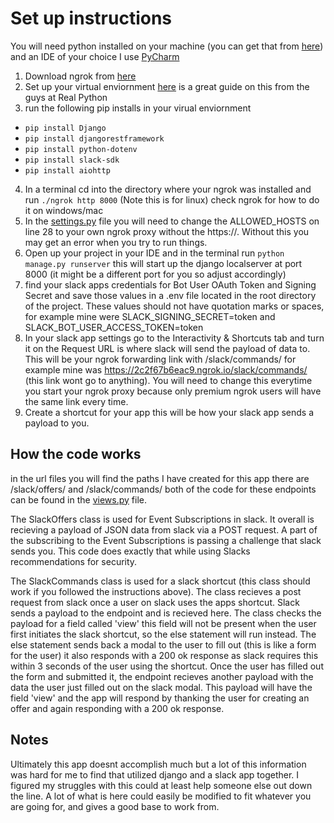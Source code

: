 # Set up instructions
You will need python installed on your machine (you can get that from [here](https://www.python.org/)) and an IDE of your choice I use [PyCharm](https://www.jetbrains.com/pycharm/)
1. Download ngrok from [here](https://ngrok.com/download)
1. Set up your virtual enviornment [here](https://realpython.com/python-virtual-environments-a-primer/) is a great guide on this from the guys at Real Python
1. run the following pip installs in your virual enviornment
  * ``` pip install Django ```
  * ``` pip install djangorestframework ```
  * ``` pip install python-dotenv ```
  * ``` pip install slack-sdk ```
  * ``` pip install aiohttp ```
4. In a terminal cd into the directory where your ngrok was installed and run ``` ./ngrok http 8000 ``` (Note this is for linux) check ngrok for how to do it on windows/mac
5. In the [settings.py](https://github.com/forrestpatwalker/slack_bot/blob/master/slackbot/slackbot/settings.py) file you will need to change the ALLOWED_HOSTS on line 28 to your own ngrok proxy without the https://. Without this you may get an error when you try to run things.
6. Open up your project in your IDE and in the terminal run ``` python manage.py runserver ``` this will start up the django localserver at port 8000 (it might be a different port for you so adjust accordingly)
7. find your slack apps credentials for Bot User OAuth Token and Signing Secret and save those values in a .env file located in the root directory of the project. These values should not have quotation marks or spaces, for example mine were SLACK_SIGNING_SECRET=token and SLACK_BOT_USER_ACCESS_TOKEN=token
8. In your slack app settings go to the Interactivity & Shortcuts tab and turn it on the Request URL is where slack will send the payload of data to. This will be your ngrok forwarding link with /slack/commands/ for example mine was https://2c2f67b6eac9.ngrok.io/slack/commands/ (this link wont go to anything). You will need to change this everytime you start your ngrok proxy because only premium ngrok users will have the same link every time.
9. Create a shortcut for your app this will be how your slack app sends a payload to you.

## How the code works
in the url files you will find the paths I have created for this app there are /slack/offers/ and /slack/commands/ both of the code for these endpoints can be found in the [views.py](https://github.com/forrestpatwalker/slack_bot/blob/master/slackbot/events/views.py) file.

The SlackOffers class is used for Event Subscriptions in slack. It overall is recieving a payload of JSON data from slack via a POST request. A part of the subscribing to the Event Subscriptions is passing a challenge that slack sends you. This code does exactly that while using Slacks recommendations for security.

The SlackCommands class is used for a slack shortcut (this class should work if you followed the instructions above). The class recieves a post request from slack once a user on slack uses the apps shortcut. Slack sends a payload to the endpoint and is recieved here. The class checks the payload for a field called 'view' this field will not be present when the user first initiates the slack shortcut, so the else statement will run instead. The else statement sends back a modal to the user to fill out (this is like a form for the user) it also responds with a 200 ok response as slack requires this within 3 seconds of the user using the shortcut. Once the user has filled out the form and submitted it, the endpoint recieves another payload with the data the user just filled out on the slack modal. This payload will have the field 'view' and the app will respond by thanking the user for creating an offer and again responding with a 200 ok response.

## Notes
Ultimately this app doesnt accomplish much but a lot of this information was hard for me to find that utilized django and a slack app together. I figured my struggles with this could at least help someone else out down the line. A lot of what is here could easily be modified to fit whatever you are going for, and gives a good base to work from.
